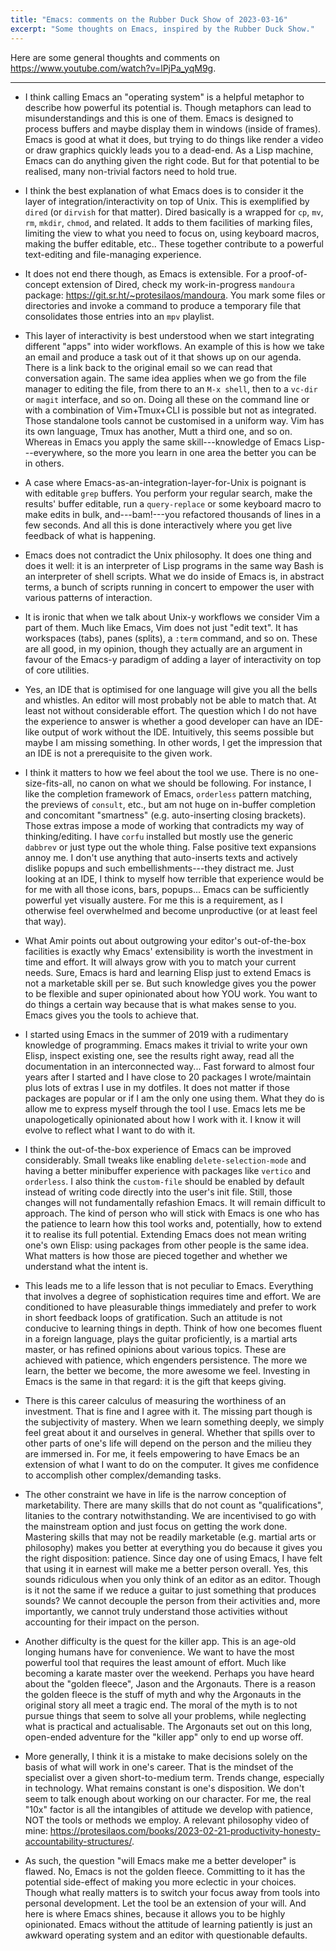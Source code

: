 ```yaml
---
title: "Emacs: comments on the Rubber Duck Show of 2023-03-16"
excerpt: "Some thoughts on Emacs, inspired by the Rubber Duck Show."
---
```


Here are some general thoughts and comments on
<https://www.youtube.com/watch?v=lPjPa_yqM9g>.

* * *

* I think calling Emacs an "operating system" is a helpful metaphor to
  describe how powerful its potential is.  Though metaphors can lead
  to misunderstandings and this is one of them.  Emacs is designed to
  process buffers and maybe display them in windows (inside of
  frames).  Emacs is good at what it does, but trying to do things
  like render a video or draw graphics quickly leads you to a
  dead-end.  As a Lisp machine, Emacs can do anything given the right
  code.  But for that potential to be realised, many non-trivial
  factors need to hold true.

* I think the best explanation of what Emacs does is to consider it
  the layer of integration/interactivity on top of Unix.  This is
  exemplified by `dired` (or `dirvish` for that matter).  Dired
  basically is a wrapped for `cp`, `mv`, `rm`, `mkdir`, `chmod`, and
  related.  It adds to them facilities of marking files, limiting the
  view to what you need to focus on, using keyboard macros, making the
  buffer editable, etc..  These together contribute to a powerful
  text-editing and file-managing experience.

* It does not end there though, as Emacs is extensible.  For a
  proof-of-concept extension of Dired, check my work-in-progress
  `mandoura` package: <https://git.sr.ht/~protesilaos/mandoura>.  You
  mark some files or directories and invoke a command to produce a
  temporary file that consolidates those entries into an `mpv`
  playlist.

* This layer of interactivity is best understood when we start
  integrating different "apps" into wider workflows.  An example of
  this is how we take an email and produce a task out of it that shows
  up on our agenda.  There is a link back to the original email so we
  can read that conversation again.  The same idea applies when we go
  from the file manager to editing the file, from there to an `M-x
  shell`, then to a `vc-dir` or `magit` interface, and so on.  Doing
  all these on the command line or with a combination of Vim+Tmux+CLI
  is possible but not as integrated.  Those standalone tools cannot be
  customised in a uniform way.  Vim has its own language, Tmux has
  another, Mutt a third one, and so on.  Whereas in Emacs you apply
  the same skill---knowledge of Emacs Lisp---everywhere, so the more
  you learn in one area the better you can be in others.

* A case where Emacs-as-an-integration-layer-for-Unix is poignant is
  with editable `grep` buffers.  You perform your regular search, make
  the results' buffer editable, run a `query-replace` or some keyboard
  macro to make edits in bulk, and---bam!---you refactored thousands
  of lines in a few seconds.  And all this is done interactively where
  you get live feedback of what is happening.

* Emacs does not contradict the Unix philosophy.  It does one thing
  and does it well: it is an interpreter of Lisp programs in the same
  way Bash is an interpreter of shell scripts.  What we do inside of
  Emacs is, in abstract terms, a bunch of scripts running in concert
  to empower the user with various patterns of interaction.

* It is ironic that when we talk about Unix-y workflows we consider
  Vim a part of them.  Much like Emacs, Vim does not just "edit text".
  It has workspaces (tabs), panes (splits), a `:term` command, and so
  on.  These are all good, in my opinion, though they actually are an
  argument in favour of the Emacs-y paradigm of adding a layer of
  interactivity on top of core utilities.

* Yes, an IDE that is optimised for one language will give you all the
  bells and whistles.  An editor will most probably not be able to
  match that.  At least not without considerable effort.  The question
  which I do not have the experience to answer is whether a good
  developer can have an IDE-like output of work without the IDE.
  Intuitively, this seems possible but maybe I am missing something.
  In other words, I get the impression that an IDE is not a
  prerequisite to the given work.

* I think it matters to how we feel about the tool we use.  There is
  no one-size-fits-all, no canon on what we should be following.  For
  instance, I like the completion framework of Emacs, `orderless`
  pattern matching, the previews of `consult`, etc., but am not huge
  on in-buffer completion and concomitant "smartness"
  (e.g. auto-inserting closing brackets).  Those extras impose a mode
  of working that contradicts my way of thinking/editing.  I have
  `corfu` installed but mostly use the generic `dabbrev` or just type
  out the whole thing.  False positive text expansions annoy me.  I
  don't use anything that auto-inserts texts and actively dislike
  popups and such embellishments---they distract me.  Just looking at
  an IDE, I think to myself how terrible that experience would be for
  me with all those icons, bars, popups...  Emacs can be sufficiently
  powerful yet visually austere.  For me this is a requirement, as I
  otherwise feel overwhelmed and become unproductive (or at least feel
  that way).

* What Amir points out about outgrowing your editor's out-of-the-box
  facilities is exactly why Emacs' extensibility is worth the
  investment in time and effort.  It will always grow with you to
  match your current needs.  Sure, Emacs is hard and learning Elisp
  just to extend Emacs is not a marketable skill per se.  But such
  knowledge gives you the power to be flexible and super opinionated
  about how YOU work.  You want to do things a certain way because
  that is what makes sense to you.  Emacs gives you the tools to
  achieve that.

* I started using Emacs in the summer of 2019 with a rudimentary
  knowledge of programming.  Emacs makes it trivial to write your own
  Elisp, inspect existing one, see the results right away, read all
  the documentation in an interconnected way...  Fast forward to
  almost four years after I started and I have close to 20 packages I
  wrote/maintain plus lots of extras I use in my dotfiles.  It does
  not matter if those packages are popular or if I am the only one
  using them.  What they do is allow me to express myself through the
  tool I use.  Emacs lets me be unapologetically opinionated about how
  I work with it.  I know it will evolve to reflect what I want to do
  with it.

* I think the out-of-the-box experience of Emacs can be improved
  considerably.  Small tweaks like enabling `delete-selection-mode`
  and having a better minibuffer experience with packages like
  `vertico` and `orderless`.  I also think the `custom-file` should be
  enabled by default instead of writing code directly into the user's
  init file.  Still, those changes will not fundamentally refashion
  Emacs.  It will remain difficult to approach.  The kind of person
  who will stick with Emacs is one who has the patience to learn how
  this tool works and, potentially, how to extend it to realise its
  full potential.  Extending Emacs does not mean writing one's own
  Elisp: using packages from other people is the same idea.  What
  matters is how those are pieced together and whether we understand
  what the intent is.

* This leads me to a life lesson that is not peculiar to Emacs.
  Everything that involves a degree of sophistication requires time
  and effort.  We are conditioned to have pleasurable things
  immediately and prefer to work in short feedback loops of
  gratification.  Such an attitude is not conducive to learning things
  in depth.  Think of how one becomes fluent in a foreign language,
  plays the guitar proficiently, is a martial arts master, or has
  refined opinions about various topics.  These are achieved with
  patience, which engenders persistence.  The more we learn, the
  better we become, the more awesome we feel.  Investing in Emacs is
  the same in that regard: it is the gift that keeps giving.

* There is this career calculus of measuring the worthiness of an
  investment.  That is fine and I agree with it.  The missing part
  though is the subjectivity of mastery.  When we learn something
  deeply, we simply feel great about it and ourselves in general.
  Whether that spills over to other parts of one's life will depend on
  the person and the milieu they are immersed in.  For me, it feels
  empowering to have Emacs be an extension of what I want to do on the
  computer.  It gives me confidence to accomplish other
  complex/demanding tasks.

* The other constraint we have in life is the narrow conception of
  marketability.  There are many skills that do not count as
  "qualifications", litanies to the contrary notwithstanding.  We are
  incentivised to go with the mainstream option and just focus on
  getting the work done.  Mastering skills that may not be readily
  marketable (e.g. martial arts or philosophy) makes you better at
  everything you do because it gives you the right disposition:
  patience.  Since day one of using Emacs, I have felt that using it
  in earnest will make me a better person overall.  Yes, this sounds
  ridiculous when you only think of an editor as an editor.  Though is
  it not the same if we reduce a guitar to just something that
  produces sounds?  We cannot decouple the person from their
  activities and, more importantly, we cannot truly understand those
  activities without accounting for their impact on the person.

* Another difficulty is the quest for the killer app.  This is an
  age-old longing humans have for convenience.  We want to have the
  most powerful tool that requires the least amount of effort.  Much
  like becoming a karate master over the weekend.  Perhaps you have
  heard about the "golden fleece", Jason and the Argonauts.  There is
  a reason the golden fleece is the stuff of myth and why the
  Argonauts in the original story all meet a tragic end.  The moral of
  the myth is to not pursue things that seem to solve all your
  problems, while neglecting what is practical and actualisable.  The
  Argonauts set out on this long, open-ended adventure for the "killer
  app" only to end up worse off.

* More generally, I think it is a mistake to make decisions solely on
  the basis of what will work in one's career.  That is the mindset of
  the specialist over a given short-to-medium term.  Trends change,
  especially in technology.  What remains constant is one's
  disposition.  We don't seem to talk enough about working on our
  character.  For me, the real "10x" factor is all the intangibles of
  attitude we develop with patience, NOT the tools or methods we
  employ.  A relevant philosophy video of mine:
  <https://protesilaos.com/books/2023-02-21-productivity-honesty-accountability-structures/>.

* As such, the question "will Emacs make me a better developer" is
  flawed.  No, Emacs is not the golden fleece.  Committing to it has
  the potential side-effect of making you more eclectic in your
  choices.  Though what really matters is to switch your focus away
  from tools into personal development.  Let the tool be an extension
  of your will.  And here is where Emacs shines, because it allows you
  to be highly opinionated.  Emacs without the attitude of learning
  patiently is just an awkward operating system and an editor with
  questionable defaults.
